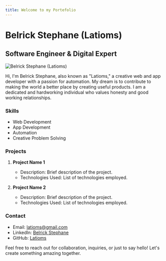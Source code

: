 ```yaml
---
title: Welcome to my Portefolio
---
```

# Belrick Stephane (Latioms)

## Software Engineer & Digital Expert

![Belrick Stephane (Latioms)](https://latioms.me/assets/images/myself.png)

Hi, I'm Belrick Stephane, also known as "Latioms," a creative web and app developer with a passion for automation. My dream is to contribute to making the world a better place by creating useful products. I am a dedicated and hardworking individual who values honesty and good working relationships.

### Skills

- Web Development
- App Development
- Automation
- Creative Problem Solving

### Projects

1. **Project Name 1**
   - Description: Brief description of the project.
   - Technologies Used: List of technologies employed.

2. **Project Name 2**
   - Description: Brief description of the project.
   - Technologies Used: List of technologies employed.

### Contact

- Email: [latioms@gmail.com](mailto:latioms@gmail.com)
- LinkedIn: [Belrick Stephane](https://www.linkedin.com/in/belrick-stephane/)
- GitHub: [Latioms](https://github.com/latioms)

Feel free to reach out for collaboration, inquiries, or just to say hello! Let's create something amazing together.
